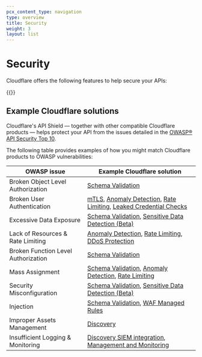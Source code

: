 ```yaml
---
pcx_content_type: navigation
type: overview
title: Security
weight: 3
layout: list
---
```


# Security

Cloudflare offers the following features to help secure your APIs:

{{<directory-listing>}}

## Example Cloudflare solutions

Cloudflare's API Shield — together with other compatible Cloudflare products — helps protect your API from the issues detailed in the [OWASP&reg; API Security Top 10](https://owasp.org/www-project-api-security/).

The following table provides examples of how you might match Cloudflare products to OWASP vulnerabilities:

| OWASP issue | Example Cloudflare solution |
| ----------- | ------------------- |
| Broken Object Level Authorization | [Schema Validation] |
| Broken User Authentication | [mTLS](/api-shield/security/mtls/), [Anomaly Detection], [Rate Limiting], [Leaked Credential Checks](/waf/exposed-credentials-check/) |
| Excessive Data Exposure | [Schema Validation], [Sensitive Data Detection (Beta)] |
| Lack of Resources & Rate Limiting | [Anomaly Detection], [Rate Limiting], [DDoS Protection](/ddos-protection/) |
| Broken Function Level Authorization| [Schema Validation] |
| Mass Assignment| [Schema Validation], [Anomaly Detection], [Rate Limiting] |
| Security Misconfiguration| [Schema Validation], [Sensitive Data Detection (Beta)] |
| Injection| [Schema Validation], [WAF Managed Rules](/waf/managed-rules/) |
| Improper Assets Management| [Discovery](/api-shield/security/api-discovery/) |
| Insufficient Logging & Monitoring| [Discovery SIEM integration](/logs/get-started/enable-destinations/), [Management and Monitoring](/api-shield/management-and-monitoring/)|


[Schema Validation]: /api-shield/security/schema-validation/
[Anomaly Detection]: /api-shield/security/sequence-analytics/
[Sensitive Data Detection (Beta)]: https://blog.cloudflare.com/data-loss-prevention/
[Rate Limiting]: /waf/rate-limiting-rules/

